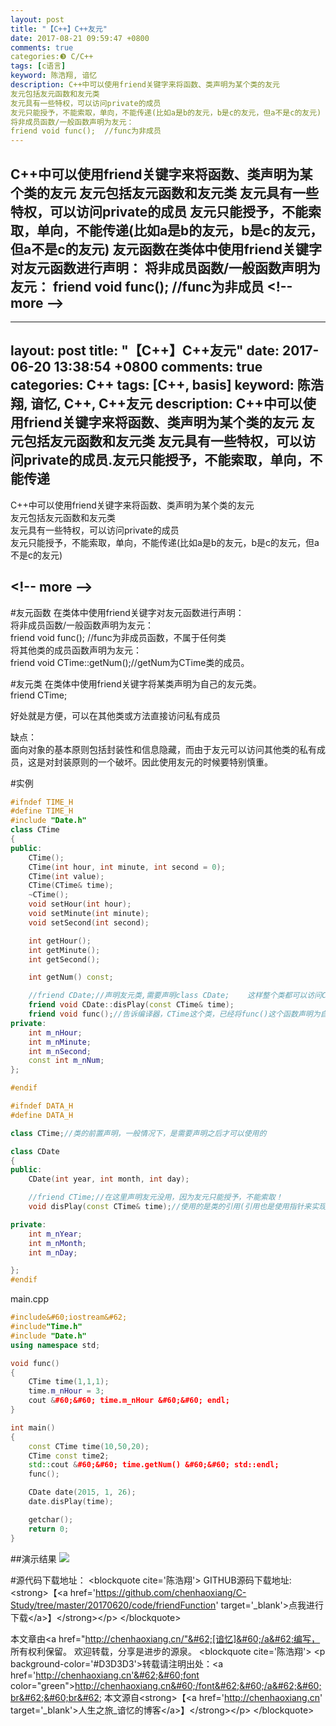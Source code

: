 ```yaml
---
layout: post
title: "【C++】C++友元"
date: 2017-08-21 09:59:47 +0800
comments: true
categories:❸ C/C++
tags: [c语言]
keyword: 陈浩翔, 谙忆
description: C++中可以使用friend关键字来将函数、类声明为某个类的友元 
友元包括友元函数和友元类 
友元具有一些特权，可以访问private的成员 
友元只能授予，不能索取，单向，不能传递(比如a是b的友元，b是c的友元，但a不是c的友元)  友元函数在类体中使用friend关键字对友元函数进行声明： 
将非成员函数/一般函数声明为友元： 
friend void func();  //func为非成员 
---
```



C++中可以使用friend关键字来将函数、类声明为某个类的友元 
友元包括友元函数和友元类 
友元具有一些特权，可以访问private的成员 
友元只能授予，不能索取，单向，不能传递(比如a是b的友元，b是c的友元，但a不是c的友元)  友元函数在类体中使用friend关键字对友元函数进行声明： 
将非成员函数/一般函数声明为友元： 
friend void func();  //func为非成员
&#60;!-- more --&#62;
----------

---
layout: post
title: "【C++】C++友元"
date: 2017-06-20 13:38:54 +0800
comments: true
categories: C++
tags: [C++, basis]
keyword: 陈浩翔, 谙忆, C++, C++友元
description:  C++中可以使用friend关键字来将函数、类声明为某个类的友元 友元包括友元函数和友元类 友元具有一些特权，可以访问private的成员.友元只能授予，不能索取，单向，不能传递 
---

C++中可以使用friend关键字来将函数、类声明为某个类的友元  
友元包括友元函数和友元类  
友元具有一些特权，可以访问private的成员  
友元只能授予，不能索取，单向，不能传递(比如a是b的友元，b是c的友元，但a不是c的友元)  

&#60;!-- more --&#62;
----------

#友元函数
在类体中使用friend关键字对友元函数进行声明：  
将非成员函数/一般函数声明为友元：  
friend void func();  //func为非成员函数，不属于任何类  
将其他类的成员函数声明为友元：  
friend void CTime::getNum();//getNum为CTime类的成员。  

#友元类
在类体中使用friend关键字将某类声明为自己的友元类。  
friend CTime;  
 
好处就是方便，可以在其他类或方法直接访问私有成员  

缺点：  
面向对象的基本原则包括封装性和信息隐藏，而由于友元可以访问其他类的私有成员，这是对封装原则的一个破坏。因此使用友元的时候要特别慎重。  

#实例
```C++ Time.h
#ifndef TIME_H
#define TIME_H 
#include "Date.h"
class CTime
{
public:
	CTime();
	CTime(int hour, int minute, int second = 0);
	CTime(int value);
	CTime(CTime& time);
	~CTime();
	void setHour(int hour);
	void setMinute(int minute);
	void setSecond(int second);

	int getHour();
	int getMinute();
	int getSecond(); 

	int getNum() const;

	//friend CDate;//声明友元类,需要声明class CDate;    这样整个类都可以访问CTime的私有成员的了,由于我们只在disPlay函数中访问，所以可以用下面的方法
	friend void CDate::disPlay(const CTime& time);
	friend void func();//告诉编译器，CTime这个类，已经将func()这个函数声明为自己的友元函数，这个声明可以放在本CTime类中任何地方
private:
	int m_nHour;
	int m_nMinute;
	int m_nSecond;
	const int m_nNum;
};

#endif
```
```C++ Date.h
#ifndef DATA_H
#define DATA_H

class CTime;//类的前置声明，一般情况下，是需要声明之后才可以使用的

class CDate
{
public:
	CDate(int year, int month, int day);

	//friend CTime;//在这里声明友元没用，因为友元只能授予，不能索取！
	void disPlay(const CTime& time);//使用的是类的引用(引用也是使用指针来实现的),这里不声明是可以的

private:
	int m_nYear;
	int m_nMonth;
	int m_nDay;

};
#endif
```
main.cpp
```C++ main.cpp
#include&#60;iostream&#62;
#include"Time.h" 
#include "Date.h"
using namespace std;

void func()
{
	CTime time(1,1,1);
	time.m_nHour = 3;
	cout &#60;&#60; time.m_nHour &#60;&#60; endl;
}

int main()
{
	const CTime time(10,50,20);
	CTime const time2;
	std::cout &#60;&#60; time.getNum() &#60;&#60; std::endl;
	func();

	CDate date(2015, 1, 26);
	date.disPlay(time);

	getchar();
	return 0;
}
```
##演示结果
![](http://i.imgur.com/3zb3loZ.png)  
 
#源代码下载地址：
&#60;blockquote cite='陈浩翔'&#62;
GITHUB源码下载地址:&#60;strong&#62;【&#60;a href='https://github.com/chenhaoxiang/C-Study/tree/master/20170620/code/friendFunction' target='_blank'&#62;点我进行下载&#60;/a&#62;】&#60;/strong&#62;&#60;/p&#62;
&#60;/blockquote&#62;


本文章由&#60;a href="http://chenhaoxiang.cn/"&#62;[谙忆]&#60;/a&#62;编写， 所有权利保留。 
欢迎转载，分享是进步的源泉。
&#60;blockquote cite='陈浩翔'&#62;
&#60;p background-color='#D3D3D3'&#62;转载请注明出处：&#60;a href='http://chenhaoxiang.cn'&#62;&#60;font color="green"&#62;http://chenhaoxiang.cn&#60;/font&#62;&#60;/a&#62;&#60;br&#62;&#60;br&#62;
本文源自&#60;strong&#62;【&#60;a href='http://chenhaoxiang.cn' target='_blank'&#62;人生之旅_谙忆的博客&#60;/a&#62;】&#60;/strong&#62;&#60;/p&#62;
&#60;/blockquote&#62;
